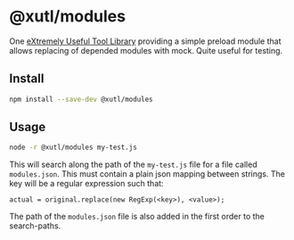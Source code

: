 # @xutl/modules

One [eXtremely Useful Tool Library](https://xutl.es) providing a simple preload module that allows replacing of depended modules with mock. Quite useful for testing.

## Install

```bash
npm install --save-dev @xutl/modules
```

## Usage

```bash
node -r @xutl/modules my-test.js
```

This will search along the path of the `my-test.js` file for a file called `modules.json`.
This must contain a plain json mapping between strings. The key will be a regular expression such that:

`actual = original.replace(new RegExp(<key>), <value>);`

The path of the `modules.json` file is also added in the first order to the search-paths.
